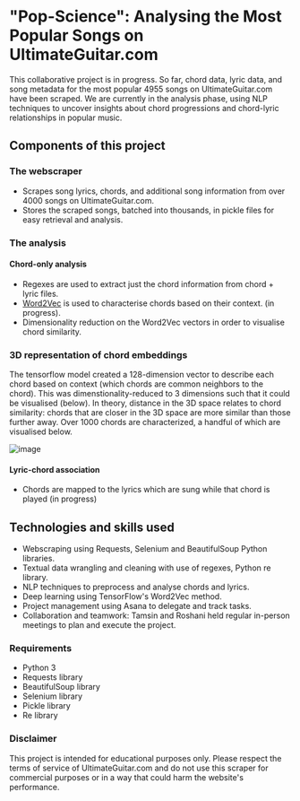 # "Pop-Science": Analysing the Most Popular Songs on UltimateGuitar.com

This collaborative project is in progress. So far, chord data, lyric data, and song metadata for the most popular 4955 songs on UltimateGuitar.com have been scraped. We are currently in the analysis phase, using NLP techniques to uncover insights about chord progressions and chord-lyric relationships in popular music.

## Components of this project
### The webscraper
* Scrapes song lyrics, chords, and additional song information from over 4000 songs on UltimateGuitar.com.
* Stores the scraped songs, batched into thousands, in pickle files for easy retrieval and analysis.

### The analysis
#### Chord-only analysis
* Regexes are used to extract just the chord information from chord + lyric files.
* [Word2Vec](https://www.tensorflow.org/text/tutorials/word2vec) is used to characterise chords based on their context. (in progress).
* Dimensionality reduction on the Word2Vec vectors in order to visualise chord similarity.

### 3D representation of chord embeddings

The tensorflow model created a 128-dimension vector to describe each chord based on context (which chords are common neighbors to the chord). This was dimenstionality-reduced to 3 dimensions such that it could be visualised (below).
In theory, distance in the 3D space relates to chord similarity: chords that are closer in the 3D space are more similar than those further away. Over 1000 chords are characterized, a handful of which are visualised below.

![image](https://github.com/TamsinHuggins/pop-chord-analysis-ultimateguitar/assets/32196191/f126a7ca-5e09-49dc-ad84-37c6b272e832)



#### Lyric-chord association
* Chords are mapped to the lyrics which are sung while that chord is played (in progress)

## Technologies and skills used
* Webscraping using Requests, Selenium and BeautifulSoup Python libraries.
* Textual data wrangling and cleaning with use of regexes, Python re library.
* NLP techniques to preprocess and analyse chords and lyrics.
* Deep learning using TensorFlow's Word2Vec method.
* Project management using Asana to delegate and track tasks.
* Collaboration and teamwork: Tamsin and Roshani held regular in-person meetings to plan and execute the project.


### Requirements
* Python 3
* Requests library
* BeautifulSoup library
* Selenium library
* Pickle library
* Re library


### Disclaimer
This project is intended for educational purposes only. Please respect the terms of service of UltimateGuitar.com and do not use this scraper for commercial purposes or in a way that could harm the website's performance.
